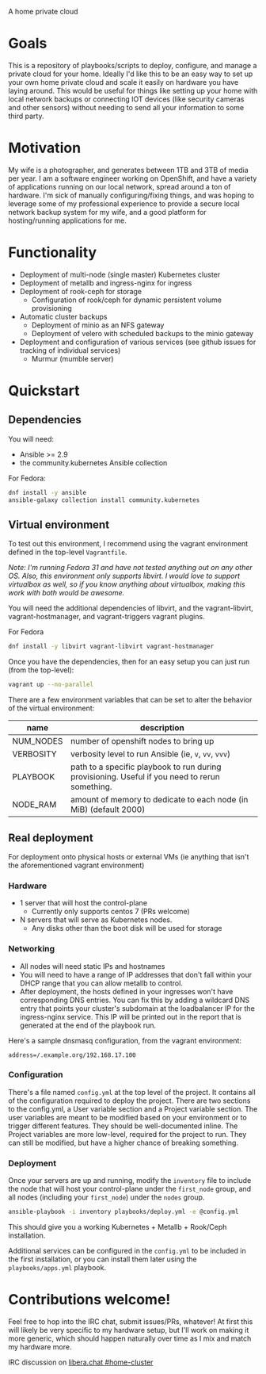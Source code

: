 A home private cloud

# Goals
This is a repository of playbooks/scripts to deploy, configure, and manage a private cloud for your home. Ideally I'd like this to be an easy way to set up your own home private cloud and scale it easily on hardware you have laying around. This would be useful for things like setting up your home with local network backups or connecting IOT devices (like security cameras and other sensors) without needing to send all your information to some third party.

# Motivation
My wife is a photographer, and generates between 1TB and 3TB of media per year. I am a software engineer working on OpenShift, and have a variety of applications running on our local network, spread around a ton of hardware. I'm sick of manually configuring/fixing things, and was hoping to leverage some of my professional experience to provide a secure local network backup system for my wife, and a good platform for hosting/running applications for me.

# Functionality
- Deployment of multi-node (single master) Kubernetes cluster
- Deployment of metallb and ingress-nginx for ingress
- Deployment of rook-ceph for storage
  - Configuration of rook/ceph for dynamic persistent volume provisioning
- Automatic cluster backups
  - Deployment of minio as an NFS gateway
  - Deployment of velero with scheduled backups to the minio gateway
- Deployment and configuration of various services (see github issues for tracking of individual services)
  - Murmur (mumble server)

# Quickstart

## Dependencies
You  will need:
- Ansible >= 2.9
- the community.kubernetes Ansible collection

For Fedora:

```bash
dnf install -y ansible
ansible-galaxy collection install community.kubernetes
```

## Virtual environment
To test out this environment, I recommend using the vagrant environment defined in the top-level `Vagrantfile`.

_Note: I'm running Fedora 31 and have not tested anything out on any other OS. Also,
this environment only supports libvirt. I would love to support virtualbox as well,
so if you know anything about virtualbox, making this work with both would be awesome._

You will need the additional dependencies of libvirt,
and the vagrant-libvirt, vagrant-hostmanager, and vagrant-triggers vagrant plugins.

For Fedora

```bash
dnf install -y libvirt vagrant-libvirt vagrant-hostmanager
```

Once you have the dependencies, then for an easy setup you can just run (from the top-level):

```bash
vagrant up --no-parallel
```

There are a few environment variables that can be set to alter the behavior of the virtual environment:

| name | description |
|------|-------------|
|NUM_NODES | number of openshift nodes to bring up|
|VERBOSITY | verbosity level to run Ansible (ie, `v`, `vv`, `vvv`)|
|PLAYBOOK | path to a specific playbook to run during provisioning. Useful if you need to rerun something.|
|NODE_RAM | amount of memory to dedicate to each node (in MiB) (default 2000)|


## Real deployment

For deployment onto physical hosts or external VMs (ie anything that isn't the aforementioned vagrant environment)

### Hardware
- 1 server that will host the control-plane
    - Currently only supports centos 7 (PRs welcome)
- N servers that will serve as Kubernetes nodes.
    - Any disks other than the boot disk will be used for storage

### Networking
- All nodes will need static IPs and hostnames
- You will need to have a range of IP addresses that don't fall within your DHCP range that you can allow metallb to control.
- After deployment, the hosts defined in your ingresses won't have corresponding DNS entries. You can fix this by adding
    a wildcard DNS entry that points your cluster's subdomain at the loadbalancer IP for the ingress-nginx service. This IP
    will be printed out in the report that is generated at the end of the playbook run.

Here's a sample dnsmasq configuration, from the vagrant environment:

```
address=/.example.org/192.168.17.100
```

### Configuration

There's a file named `config.yml` at the top level of the project. It contains all of the configuration required to deploy
the project. There are two sections to the config.yml, a User variable section and a Project variable section. The user
variables are meant to be modified based on your environment or to trigger different features. They should be well-documented inline.
The Project variables are more low-level, required for the project to run. They can still be modified, but have a higher chance
of breaking something.

### Deployment

Once your servers are up and running, modify the `inventory` file to include the node that will host your control-plane
under the `first_node` group, and all nodes (including your `first_node`) under the `nodes` group.

```bash
ansible-playbook -i inventory playbooks/deploy.yml -e @config.yml
```

This should give you a working Kubernetes + Metallb + Rook/Ceph installation.

Additional services can be configured in the `config.yml` to be included in the first installation, or you can install
them later using the `playbooks/apps.yml` playbook.

# Contributions welcome!

Feel free to hop into the IRC chat, submit issues/PRs, whatever! At first this will likely be very specific to my hardware setup, but I'll work on making it more generic, which should happen naturally over time as I mix and match my hardware more.

IRC discussion on [libera.chat #home-cluster](https://kiwiirc.com/nextclient/irc.libera.chat/#home-cluster)
